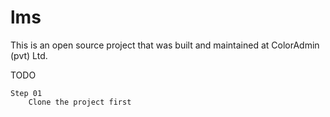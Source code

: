 # lms

This is an open source project that was built and maintained at ColorAdmin (pvt) Ltd.

TODO

    Step 01
        Clone the project first